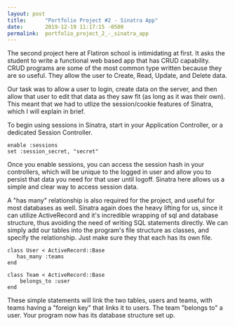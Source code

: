 ```yaml
---
layout: post
title:      "Portfolio Project #2 - Sinatra App"
date:       2019-12-19 11:17:15 -0500
permalink:  portfolio_project_2_-_sinatra_app
---
```



The second project here at Flatiron school is intimidating at first.   It asks the student to write a functional web based app that has CRUD capability.  CRUD programs are some of the most common type written because they are so useful.  They allow the user to Create, Read, Update, and Delete data.  

Our task was to allow a user to login, create data on the server, and then allow that user to edit that data as they saw fit (as long as it was their own).  This meant that we had to utlize the session/cookie features of Sinatra, which I will explain in brief. 

To begin using sessions in Sinatra, start in your Application Controller, or a dedicated Session Controller.  

```
enable :sessions
set :session_secret, "secret"
```

Once you enable sessions, you can access the session hash in your controllers, which will be unique to the logged in user and allow you to persist that data you need for that user until logoff.  Sinatra here allows us a simple and clear way to access session data.  


A "has many" relationship is also required for the project, and useful for most databases as well.  Sinatra again does the heavy lifting for us, since it can utilize ActiveRecord and it's incredible wrapping of sql and database structure, thus avoiding the need of writing SQL statements directly.  We can simply add our tables into the program's file structure as classes, and specify the relationship.  Just make sure they that each has its own file.  

```
class User < ActiveRecord::Base   
   has_many :teams
end
```

```
class Team < ActiveRecord::Base
    belongs_to :user
end
```

These simple statements will link the two tables, users and teams, with teams having a "foreign key" that links it to users.  The team "belongs to" a user.  Your program now has its database structure set up.  

